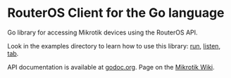 # RouterOS Client for the Go language

Go library for accessing Mikrotik devices using the RouterOS API.

Look in the examples directory to learn how to use this library:
[run](examples/run/main.go),
[listen](examples/listen/main.go),
[tab](examples/tab/main.go).

API documentation is available at [godoc.org](https://godoc.org/github.com/swoga/go-routeros).
Page on the [Mikrotik Wiki](http://wiki.mikrotik.com/wiki/API_in_Go).
